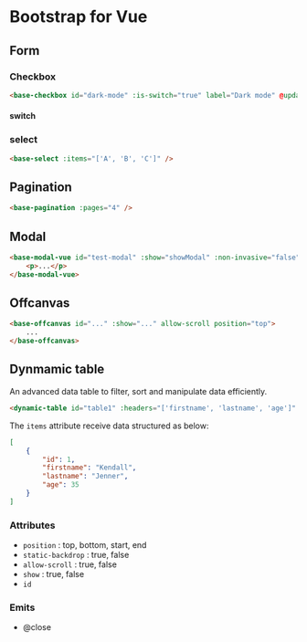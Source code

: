# Bootstrap for Vue
## Form
### Checkbox
```html
<base-checkbox id="dark-mode" :is-switch="true" label="Dark mode" @update:initial="toggleDarkMode" />
```

#### switch

### select

```html
<base-select :items="['A', 'B', 'C']" />
```

## Pagination

```html
<base-pagination :pages="4" />
```


## Modal

```html
<base-modal-vue id="test-modal" :show="showModal" :non-invasive="false" :scrollable="false" :centered="false" :static-backdrop="true" position="top-right" size="sm" @close="showModal = false">
    <p>...</p>
</base-modal-vue>
```

## Offcanvas

```html
<base-offcanvas id="..." :show="..." allow-scroll position="top">
    ...
</base-offcanvas>
```

## Dynmamic table

An advanced data table to filter, sort and manipulate data efficiently.

```html
<dynamic-table id="table1" :headers="['firstname', 'lastname', 'age']" :items="table" />
```

The `items` attribute receive data structured as below:

```json
[
    {
        "id": 1,
        "firstname": "Kendall",
        "lastname": "Jenner",
        "age": 35
    }
]
```


### Attributes

- `position` : top, bottom, start, end
- `static-backdrop` : true, false
- `allow-scroll` : true, false
- `show` : true, false
- `id`

### Emits

- @close
